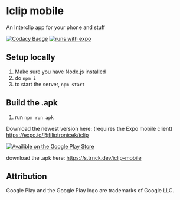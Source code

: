 # Iclip mobile
 An Interclip app for your phone and stuff

[![Codacy Badge](https://api.codacy.com/project/badge/Grade/0386feedee2f409eb782a9f6082b8d74)](https://app.codacy.com/gh/filiptronicek/iclip-mobile?utm_source=github.com&utm_medium=referral&utm_content=filiptronicek/iclip-mobile&utm_campaign=Badge_Grade_Settings)
[![runs with expo](https://img.shields.io/badge/Runs%20with%20Expo-4630EB.svg?style=flat-square&logo=EXPO&labelColor=f3f3f3&logoColor=000)](https://expo.io/)

## Setup locally
1. Make sure you have Node.js installed 
2. do `npm i`
3. to start the server, `npm start`

## Build the .apk
1.  run `npm run apk`

Download the newest version here: (requires the Expo mobile client)  
https://expo.io/@filiptronicek/iclip

[![Availible on the Google Play Store](https://files.catbox.moe/0ve0bw.png)](https://play.google.com/store/apps/details?id=com.filiptronicek.iclip)

download the .apk here: https://s.trnck.dev/iclip-mobile

## Attribution
Google Play and the Google Play logo are trademarks of Google LLC.

